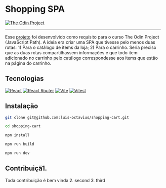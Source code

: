 # Shopping SPA

[![The Odin Project](https://img.shields.io/badge/The%20Odin%20Project-A9792B?logo=theodinproject&logoColor=fff)](#)

---

Esse [projeto](https://www.theodinproject.com/lessons/node-path-react-new-shopping-cart) foi desenvolvido como requisito para o curso The Odin Project (JavaScript Path). A ideia era criar uma SPA que tivesse pelo menos duas rotas: 1) Para o catálogo de items da loja; 2) Para o carrinho. Seria preciso que as duas rotas compartilhassem informações e que todo item adicionado no carrinho pelo catálogo correspondesse aos items que estão na página do carrinho.

## Tecnologias

[![React](https://img.shields.io/badge/React-%2320232a.svg?logo=react&logoColor=%2361DAFB)](#)
[![React Router](https://img.shields.io/badge/React_Router-CA4245?logo=react-router&logoColor=white)](#)
[![Vite](https://img.shields.io/badge/Vite-646CFF?logo=vite&logoColor=fff)](#)
[![Vitest](https://img.shields.io/badge/Vitest-6E9F18?logo=vitest&logoColor=fff)](#)

## Instalação

```bash
git clone git@github.com:luis-octavius/shopping-cart.git

cd shopping-cart

npm install

npm run build

npm run dev
```

## Contribuiçã1. 
Toda contribuição é bem vinda
2. second
3. third

